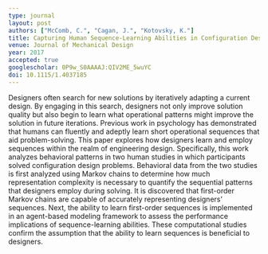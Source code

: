 ```yaml
---
type: journal
layout: post
authors: ["McComb, C.", "Cagan, J.", "Kotovsky, K."]
title: Capturing Human Sequence-Learning Abilities in Configuration Design Tasks through Markov Chains
venue: Journal of Mechanical Design
year: 2017
accepted: true
googlescholar: 0P9w_S0AAAAJ:QIV2ME_5wuYC
doi: 10.1115/1.4037185
---
```

Designers often search for new solutions by iteratively adapting a current design. By engaging in this search, designers not only improve solution quality but also begin to learn what operational patterns might improve the solution in future iterations. Previous work in psychology has demonstrated that humans can fluently and adeptly learn short operational sequences that aid problem-solving. This paper explores how designers learn and employ sequences within the realm of engineering design. Specifically, this work analyzes behavioral patterns in two human studies in which participants solved configuration design problems. Behavioral data from the two studies is first analyzed using Markov chains to determine how much representation complexity is necessary to quantify the sequential patterns that designers employ during solving. It is discovered that first-order Markov chains are capable of accurately representing designers’ sequences. Next, the ability to learn first-order sequences is implemented in an agent-based modeling framework to assess the performance implications of sequence-learning abilities. These computational studies confirm the assumption that the ability to learn sequences is beneficial to designers.
